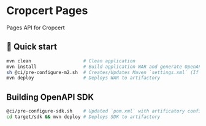# Cropcert Pages

Pages API for Cropcert

## 🚀 Quick start
```sh
mvn clean                   # Clean application
mvn install                 # Build application WAR and generate OpenAPI SDK
sh @ci/pre-configure-m2.sh  # Creates/Updates Maven `settings.xml` (If using local artificatory please set values in shellfile first)
mvn deploy                  # Deploys WAR to artifactory
```

## Building OpenAPI SDK
```sh
@ci/pre-configure-sdk.sh    # Updated `pom.xml` with artificatory configuration
cd target/sdk && mvn deploy # Deploys SDK to artifactory
```